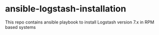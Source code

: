 # ansible-logstash-installation
This repo contains ansible playbook to install Logstash version 7.x in RPM based systems
